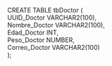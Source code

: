 CREATE TABLE tbDoctor (       
    UUID_Doctor VARCHAR2(100),       
    Nombre_Doctor VARCHAR2(100),        
    Edad_Doctor INT,                 
    Peso_Doctor NUMBER,              
    Correo_Doctor VARCHAR2(100)        
);
